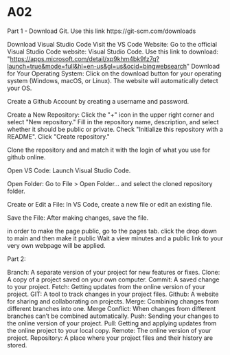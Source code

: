 # A02
<!DOCTYPE html>
<body>
Part 1 - 
Download Git. 
Use this link
https://git-scm.com/downloads

Download Visual Studio Code
Visit the VS Code Website: Go to the official Visual Studio Code website: Visual Studio Code.
Use this link to download: 
"https://apps.microsoft.com/detail/xp9khm4bk9fz7q?launch=true&mode=full&hl=en-us&gl=us&ocid=bingwebsearch" 
Download for Your Operating System: Click on the download button for your operating system (Windows, macOS, or Linux). The website will automatically detect your OS.

Create a Github Account by creating a username and password. 

Create a New Repository:
Click the "+" icon in the upper right corner and select "New repository."
Fill in the repository name, description, and select whether it should be public or private.
Check "Initialize this repository with a README".
Click "Create repository."

Clone the repository and and match it with the login of what you use for github online.

Open VS Code: Launch Visual Studio Code.

Open Folder: Go to File > Open Folder... and select the cloned repository folder.

Create or Edit a File: In VS Code, create a new file or edit an existing file.

Save the File: After making changes, save the file.

in order to make the page public, go to the pages tab. 
click the drop down to main
and then make it public
Wait a view minutes and a public link to your very own webpage will be applied. 

Part 2: 

Branch: A separate version of your project for new features or fixes.
Clone: A copy of a project saved on your own computer.
Commit: A saved change to your project.
Fetch: Getting updates from the online version of your project.
GIT: A tool to track changes in your project files.
Github:  A website for sharing and collaborating on projects.
Merge: Combining changes from different branches into one.
Merge Conflict: When changes from different branches can’t be combined automatically.
Push: Sending your changes to the online version of your project.
Pull: Getting and applying updates from the online project to your local copy.
Remote: The online version of your project.
Repository: A place where your project files and their history are stored.

</body>
</html>
